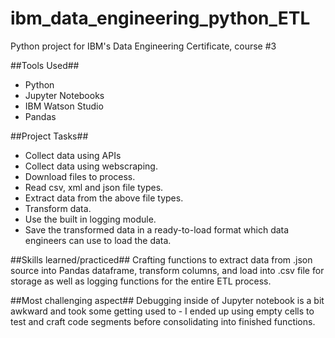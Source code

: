 # ibm_data_engineering_python_ETL
Python project for IBM's Data Engineering Certificate, course #3

##Tools Used##
- Python
- Jupyter Notebooks
- IBM Watson Studio
- Pandas 

##Project Tasks##
- Collect data using APIs
- Collect data using webscraping.
- Download files to process.    
- Read csv, xml and json file types.
- Extract data from the above file types.
- Transform data.
- Use the built in logging module.
- Save the transformed data in a ready-to-load format which data engineers can use to load the data.

##Skills learned/practiced##
Crafting functions to extract data from .json source into Pandas dataframe, transform columns, and load into .csv file for storage as well as logging functions for the entire ETL process.

##Most challenging aspect##
Debugging inside of Jupyter notebook is a bit awkward and took some getting used to - I ended up using empty cells to test and craft code segments before consolidating into finished functions.
